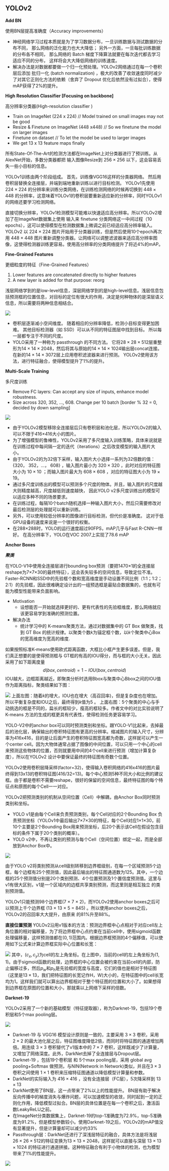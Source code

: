 ## YOLOv2

**Add BN**

使用BN层提高准确度（Accuracy improvements）

* 神经网络学习过程本质就是为了学习数据分布，一旦训练数据与测试数据的分布不同， 那么网络的泛化能力也大大降低； 另外一方面，一旦每批训练数据的分布各不相同， 那么网络的 Batch 梯度下降算法就要在每次迭代都去学习适应不同的分布， 这样将会大大降低网络的训练速度。
* 解决办法是对数据都要做一个归一化预处理。YOLOv2网络通过在每一个卷积层后添加 批归一化 (batch normalization) ，极大的改善了收敛速度同时减少了对其它正则化方法的依赖（舍弃了 Dropout 优化后依然没有过拟合），使得mAP获得了2%的提升。

**High Resolution Classifier [Focusing on backbone]**

高分辨率分类器(High-resolution classifier )

* Train on ImageNet (224 x 224)  // Model trained on small images may not be good
* Resize & Finetune on ImageNet (448 x448)  // So we finetune the model on larger images
* Finetune on dataset  // To let the model be used to larger images
* We get 13 x 13 feature maps finally

所有State-Of-The-Art的检测方法都在ImageNet上对分类器进行了预训练。从AlexNet开始，多数分类器都把 输入图像Resize到 $256 \times 256$  以下，这会容易丢失一些小目标的信息。

YOLOv1训练由两个阶段组成。 首先，训练像VGG16这样的分类器网络。 然后用卷积层替换全连接层，并端到端地重新训练以进行目标检测。 YOLOv1先使用  $224 \times 224$  的分辨率来训练分类网络，在训练检测网络的时候再切换到 $448 \times 448$ 的分辨率，这意味着YOLOv1的卷积层要重新适应新的分辨率，同时YOLOv1的网络还要学习检测网络。

直接切换分辨率，YOLOv1检测模型可能难以快速适应高分辨率。所以YOLOv2增加了在ImageNet数据集上使用 输入来 finetune 分类网络这一中间过程（10 epochs），这可以使得模型在检测数据集上微调之前已经适应高分辨率输入。YOLOv2 以 $224 \times 224$ 图片开始用于分类器训练，但是然后使用10个epoch再次用 $448 \times 448$ 图片重新调整分类器。让网络可以调整滤波器来适应高分辨率图像，这使得检测器训练更容易。使用高分辨率的分类网络提升了将近4%的mAP。

**Fine-Grained Features**

更细粒度的特征（Fine-Grained Features）

1. Lower features are concatenated directly to higher features
2. A new layer is added for that purpose: reorg

浅层网络学到的是low-level信息，深层网络学到的是high-level信息。浅层信息包括预测框的位置信息，对目标的定位有很大的作用，决定是何种物体的是深层语义信息，所以需要将两种信息相结合。

![](https://files.mdnice.com/user/15197/07289cd2-3118-4272-b1e1-fa784efb1edd.png)

* 卷积层逐渐减小空间维度。 随着相应的分辨率降低，检测小目标变得更加困难。 其他目标检测器（如 SSD）可以从不同的特征图层中找到目标。 所以每一层都专注于不同的尺度。
* YOLO采用了一种称为 passthrough 的不同方法。 它将$28×28×512$层重整形为$14×14×2048$，然后将其与原始的$14×14×1024$输出层concat连接。 在新的$14×14×3072$层上应用卷积滤波器来进行预测。
  YOLOv2使用该方法，进行特征融合，使得模型提升了1%的提升。

**Multi-Scale Training**

多尺度训练

* Remove FC layers: Can accept any size of inputs, enhance model robustness.
* Size across 320, 352, ..., 608. Change per 10 batch [border % 32 = 0, decided by down sampling]

![](https://files.mdnice.com/user/15197/42ee4315-2efd-49bb-83c8-b8a36000c694.png)


* 由于YOLOv2模型移除全连接层后只有卷积层和池化层，所以YOLOv2的输入可以不限于416×416大小的图片。
* 为了增强模型的鲁棒性，YOLOv2采用了多尺度输入训练策略，具体来说就是在训练过程中每间隔一定的迭代（iterations）之后改变模型的输入图片大小。
* 由于YOLOv2的为32倍下采样，输入图片大小选择一系列为32倍数的值： {320， 352，...， 608} ，输入图片最小为 $320×320$ ，此时对应的特征图大小为 $10 × 10$ ；而输入图片最大为 $608 × 608$ ，对应的特征图大小为 $19 × 19$。
* 通过多尺度训练出的模型可以预测多个尺度的物体。并且，输入图片的尺度越大则精度越高，尺度越低则速度越快， 因此YOLO v2多尺度训练出的模型可以适应多种不同的场景要求。
* 在训练过程，每隔10个batch随机选择一种输入图片大小，然后只需要修改对最后检测层的处理就可以重新训练。
* 另外，可以使用较低分辨率的图像进行目标检测，但代价是准确度。 这对于低GPU设备的速度来说是一个很好的权衡。
* 在288×288时，YOLO的运行速度超过90FPS，mAP几乎与Fast R-CNN一样好。 在高分辨率下，YOLO在VOC 2007上实现了78.6 mAP

**Anchor Boxes**

***聚类***

在YOLO-V1中使用全连接层进行bounding box预测（要把1470×1的全连接层reshape为7×7×30的最终特征），这会丢失较多的空间信息，导致定位不准。Faster-RCNN和SSD中的先验框个数和宽高维度是手动设置不同比例（1:1；1:2；2:1）的先验框，因此很难确定设计出的一组预选框是最贴合数据集的，也就有可能为模型性能带来负面影响。

* Motivation
  * 设想能否一开始就选择更好的、更有代表性的先验框维度，那么网络就应该更容易学到准确的预测位置。
* 解决办法
  * 统计学习中的 K-means聚类方法，通过对数据集中的 GT Box 做聚类，找到 GT Box 的统计规律。以聚类个数𝑘为锚定框个数，以𝑘个聚类中心Box的宽高维度为宽高的维度.

如果按照标准K-means使用欧式距离函数，大框比小框产生更多误差。但是，我们真正想要的是使得预测框与 GT框的有高的IOU得分，而与框的大小无关。因此采用了如下距离度量
$$
d(box, centroid) = 1- IOU(box,centroid)
$$
IOU越大，边框距离越近。即聚类分析时选用Bbox与聚类中心Bbox之间的IOU值作为距离指标，聚类结果如下图：

![](https://files.mdnice.com/user/15197/16ce2d0e-a1ca-4ef2-b307-8be8b993cf72.png)
上面左图：随着𝑘的增大，IOU也在增大（高召回率)，但是复杂度也在增加。所以平衡复杂度和IOU之后，最终得到𝑘值为5 。
上面右图：5个聚类的中心与手动挑选的框是不同的，扁长的框较少，瘦高的框较多。作者文中的对比实验说明了 K-means 方法的生成的框更具有代表性，使得检测任务更容易学习。

YOLO-V2中的anchor box可以同时预测类别和坐标。跟YOLO-V1比起来，去掉最后的池化层，确保输出的卷积特征图有更高的分辨率。缩减图片的输入尺寸，分辨率为416x416，目的是让后面产生的卷积特征图宽高都为奇数，这样就可以产生一个center cell。因为大物体通常占据了图像的中间位置，可以只用一个中心的cell来预测这些物体的位置，否则就要用中间的4个cell来进行预测（增加计算复杂度），所以在YOLOv2 设计中要保证最终的特征图有奇数个位置。

YOLOv2使用卷积层降采样(factor=32)，使得输入卷积网络的416x416的图片最终得到13x13的卷积特征图(416/32=13)。每个中心预测5种不同大小和比例的建议框。由于都是卷积不需要reshape，很好的保留的空间信息，最终特征图的每个特征点和原图的每个Cell一一对应。

YOLOv2把预测类别的机制从空间位置（Cell）中解耦，由Anchor Box同时预测类别和坐标。

* YOLO v1是由每个Cell来负责预测类别，每个Cell对应的2个Bounding Box 负责预测坐标（YOLOv1中最后输出7×7×30的特征，每个Cell对应1×1×30，前10个主要是2个Bounding Box用来预测坐标，后20个表示该Cell在假设包含目标的条件下属于20个类别的概率）。
* YOLO v2中，不再让类别的预测与每个Cell（空间位置）绑定一起，而是全部放到Anchor Box中。

![](https://files.mdnice.com/user/15197/fec9f00c-52bc-4888-b896-c86d7913eb97.png)

由于YOLO v2将类别预测从cell级别转移到边界框级别，在每一个区域预测5个边框，每个边框有25个预测值，因此最后输出的特征图通道数为125。其中，一个边框的25个预测值分别是20个类别预测、4个位置预测及1个置信度预测值。这里与v1有很大区别，v1是一个区域内的边框共享类别预测，而这里则是相互独立 的类别预测值。

YOLOv1只能预测98个边界框(7 × 7 × 2)，而YOLOv2使用anchor boxes之后可以预测上千个边界框 (13 × 13 × 5 = 845) 。所以使用anchor boxes之后，YOLOv2的召回率大大提升，由原来 的81%升至88%。

**直接位置预测**
YOLOv2沿用v1版本的方法：预测边界框中心点相对于对应cell左上角位置的相对偏移量，为了将边界框中心点约束在当前cell中，使用sigmoid函数处理偏移量，这样预测值都在$(0,1)$范围内。根据边界框预测的4个偏移值，可以使用如下公式来计算边界框实际中心位置和长宽：

![](https://files.mdnice.com/user/15197/a8ce7abc-33a6-43ff-9f15-34b1e4cf0cd3.png)
其中，$(c_x,c_y)$为cell的左上角坐标。在上图中，当前的cell的左上角坐标为$(1,1)$。由于sigmoid函数的处理，边界框的中心位置会被约束在当前cell的内部，防止偏移过多，然后$p_w$和$p_h$是先验框的宽度与高度，它们的值也是相对于特征图（这里是$13 \times 13$，我们把特征图的长宽记作H，W)大小的，在特征图中的cell长宽均为1。这样我们就可以算出边界框相对于整个特征图的位置和大小了。如果想得到边界框在原图的位置和大小，那就乘以上网络下采样的倍数。

**Darknet-19**

YOLOv2采用了一个新的基础模型（特征提取器），称为Darknet-19，包括19个卷积层和5个max pooling层。

![](https://files.mdnice.com/user/15197/613d3efc-214d-49cd-b8ae-38723fdb5f5a.png)

* Darknet-19 与 VGG16 模型设计原则是一致的，主要采用 $3×3$ 卷积，采用 $2×2$ 的最大池化层之后，特征图维度降低2倍，而同时将特征图的通道增加两倍。用连续 $3×3$ 卷积替代了v1版本中的 $7×7$ 卷积，这样既减少了计算量，又增加了网络深度。此外，DarkNet去掉了全连接层与Dropout层。
* Darknet-19 ，包括19个卷积层 和 5个max pooling层，采用 global avg pooling+Softmax 做预测，与NIN(Network in Network)类似，并且在$3×3$ 卷积之间使用 $1×1$  卷积来压缩特征图通道以降低模型计算量和参数。
* DarkNet的实际输入为 $416 \times 416$ ，没有全连接层（FC层），5次降采样到 $13 \times 13$
* DarkNet使用了BN层，这一点带来了2%以上的性能提升。 BN层有助于解决反向传播中的梯度消失与爆炸问题，可以加速模型的收敛，同时起到一定的正则化作用，降低模型过拟合。BN层的具体位置是在每一个卷积之后，激活函数LeakyReLU之前。
* 在ImageNet分类数据集上，Darknet-19的top-1准确度为72.9%，top-5准确度为91.2%，但是模型参数较小。使用Darknet-19之后，YOLOv2的mAP值没有显著提升，但是计算量却可以减少约33%
* Passthrough层：DarkNet还进行了深浅层特征的融合，具体方法是将浅层 $26 \times 26 \times 512$的特征变换为$13 \times 13 \times 2048$，这样就可以直接与深层 $13 \times 13 \times 1024$ 的特征进行通道拼接。这种特征融合有利于小物体的检测，也为模型带来了1%的性能提升。

![](https://files.mdnice.com/user/15197/217dffed-2ee6-4b90-b2a9-670cf875aef0.png)
